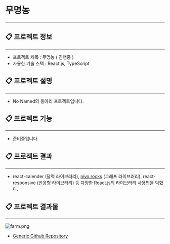 # 무명농

---

## 📋 프로젝트 정보

---

- 프로젝트 제목 : 무명농 ( 진행중 )
- 사용한 기술 스택 : React.js, TypeScript

## 📋 프로젝트 설명

---

- No Named의 동아리 프로젝트입니다.

## 📋 프로젝트 기능

---

- 준비중입니다.

## 📋 프로젝트 결과

---

- react-calender (달력 라이브러리), [nivo.rocks](http://nivo.rocks) (그래프 라이브러리), react-responsive (반응형 라이브러리) 등 다양한 React.js의 라이브러리 사용법을 익혔다.

## 📋 프로젝트 결과물

---

![farm.png](%E1%84%86%E1%85%AE%E1%84%86%E1%85%A7%E1%86%BC%E1%84%82%E1%85%A9%E1%86%BC%2026266d875c51468db282820dcb785d8a/farm.png)

- [Generic Github Repository](https://github.com/NoNamedFarm)